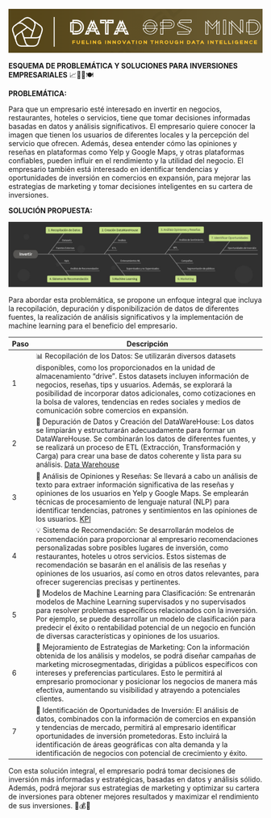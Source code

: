 ![Logo](src/logo.png)

**ESQUEMA DE PROBLEMÁTICA Y SOLUCIONES PARA INVERSIONES EMPRESARIALES** 📈💼🏨🍽️

**PROBLEMÁTICA:**

Para que un empresario esté interesado en invertir en negocios, restaurantes, hoteles o servicios, tiene que tomar decisiones informadas basadas en datos y análisis significativos. El empresario quiere conocer la imagen que tienen los usuarios de diferentes locales y la percepción del servicio que ofrecen. Además, desea entender cómo las opiniones y reseñas en plataformas como Yelp y Google Maps, y otras plataformas confiables, pueden influir en el rendimiento y la utilidad del negocio. El empresario también está interesado en identificar tendencias y oportunidades de inversión en comercios en expansión, para mejorar las estrategias de marketing y tomar decisiones inteligentes en su cartera de inversiones.

**SOLUCIÓN PROPUESTA:**

![Espina de pescado](src/espina_pescado.jpeg)


Para abordar esta problemática, se propone un enfoque integral que incluya la recopilación, depuración y disponibilización de datos de diferentes fuentes, la realización de análisis significativos y la implementación de machine learning para el beneficio del empresario.

| Paso | Descripción |
|-----|-----------|
| 1 | 📊 Recopilación de los Datos: Se utilizarán diversos datasets disponibles, como los proporcionados en la unidad de almacenamiento “drive”. Estos datasets incluyen información de negocios, reseñas, tips y usuarios. Además, se explorará la posibilidad de incorporar datos adicionales, como cotizaciones en la bolsa de valores, tendencias en redes sociales y medios de comunicación sobre comercios en expansión. |
| 2 | 🧹 Depuración de Datos y Creación del DataWareHouse: Los datos se limpiarán y estructurarán adecuadamente para formar un DataWareHouse. Se combinarán los datos de diferentes fuentes, y se realizará un proceso de ETL (Extracción, Transformación y Carga) para crear una base de datos coherente y lista para su análisis. [Data Warehouse](dw.md)|
| 3 | 📝 Análisis de Opiniones y Reseñas: Se llevará a cabo un análisis de texto para extraer información significativa de las reseñas y opiniones de los usuarios en Yelp y Google Maps. Se emplearán técnicas de procesamiento de lenguaje natural (NLP) para identificar tendencias, patrones y sentimientos en las opiniones de los usuarios. [KPI](kpi.md)|
| 4 | 💡 Sistema de Recomendación: Se desarrollarán modelos de recomendación para proporcionar al empresario recomendaciones personalizadas sobre posibles lugares de inversión, como restaurantes, hoteles u otros servicios. Estos sistemas de recomendación se basarán en el análisis de las reseñas y opiniones de los usuarios, así como en otros datos relevantes, para ofrecer sugerencias precisas y pertinentes. |
| 5 | 🤖 Modelos de Machine Learning para Clasificación: Se entrenarán modelos de Machine Learning supervisados y no supervisados para resolver problemas específicos relacionados con la inversión. Por ejemplo, se puede desarrollar un modelo de clasificación para predecir el éxito o rentabilidad potencial de un negocio en función de diversas características y opiniones de los usuarios. |
| 6 | 🎯 Mejoramiento de Estrategias de Marketing: Con la información obtenida de los análisis y modelos, se podrá diseñar campañas de marketing microsegmentadas, dirigidas a públicos específicos con intereses y preferencias particulares. Esto le permitirá al empresario promocionar y posicionar los negocios de manera más efectiva, aumentando su visibilidad y atrayendo a potenciales clientes. |
| 7 | 🌟 Identificación de Oportunidades de Inversión: El análisis de datos, combinados con la información de comercios en expansión y tendencias de mercado, permitirá al empresario identificar oportunidades de inversión prometedoras. Esto incluirá la identificación de áreas geográficas con alta demanda y la identificación de negocios con potencial de crecimiento y éxito. |

Con esta solución integral, el empresario podrá tomar decisiones de inversión más informadas y estratégicas, basadas en datos y análisis sólido. Además, podrá mejorar sus estrategias de marketing y optimizar su cartera de inversiones para obtener mejores resultados y maximizar el rendimiento de sus inversiones. 🚀💰💡

